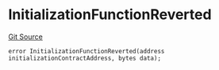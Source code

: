 # InitializationFunctionReverted
[Git Source](https://github.com/thrackle-io/tron/blob/9006c7893599df6faee125cfb638dc80c156ce12/src/client/token/handler/diamond/HandlerDiamondLib.sol)


```solidity
error InitializationFunctionReverted(address initializationContractAddress, bytes data);
```

